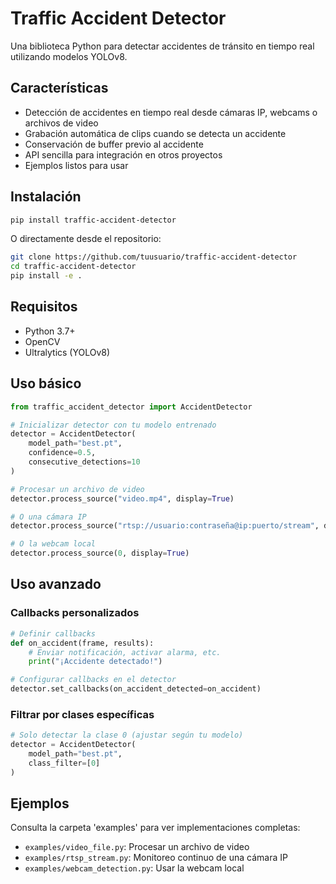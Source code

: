 # Traffic Accident Detector

Una biblioteca Python para detectar accidentes de tránsito en tiempo real utilizando modelos YOLOv8.

## Características

- Detección de accidentes en tiempo real desde cámaras IP, webcams o archivos de video
- Grabación automática de clips cuando se detecta un accidente
- Conservación de buffer previo al accidente
- API sencilla para integración en otros proyectos
- Ejemplos listos para usar

## Instalación

```bash
pip install traffic-accident-detector
```

O directamente desde el repositorio:

```bash
git clone https://github.com/tuusuario/traffic-accident-detector
cd traffic-accident-detector
pip install -e .
```

## Requisitos

- Python 3.7+
- OpenCV
- Ultralytics (YOLOv8)

## Uso básico

```python
from traffic_accident_detector import AccidentDetector

# Inicializar detector con tu modelo entrenado
detector = AccidentDetector(
    model_path="best.pt",
    confidence=0.5,
    consecutive_detections=10
)

# Procesar un archivo de video
detector.process_source("video.mp4", display=True)

# O una cámara IP
detector.process_source("rtsp://usuario:contraseña@ip:puerto/stream", display=True)

# O la webcam local
detector.process_source(0, display=True)
```

## Uso avanzado

### Callbacks personalizados

```python
# Definir callbacks
def on_accident(frame, results):
    # Enviar notificación, activar alarma, etc.
    print("¡Accidente detectado!")

# Configurar callbacks en el detector
detector.set_callbacks(on_accident_detected=on_accident)
```

### Filtrar por clases específicas

```python
# Solo detectar la clase 0 (ajustar según tu modelo)
detector = AccidentDetector(
    model_path="best.pt",
    class_filter=[0]
)
```

## Ejemplos

Consulta la carpeta 'examples' para ver implementaciones completas:

- `examples/video_file.py`: Procesar un archivo de video
- `examples/rtsp_stream.py`: Monitoreo continuo de una cámara IP
- `examples/webcam_detection.py`: Usar la webcam local
